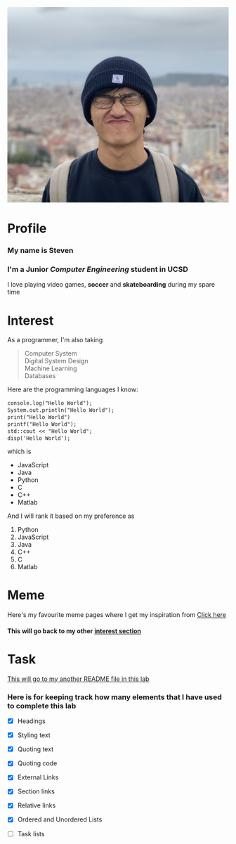 ![My profile picture](/picture.jpeg)

# Profile
### My name is Steven
### I'm a Junior *Computer Engineering* student in UCSD
I love playing video games, **soccer** and **skateboarding** during my spare time

# Interest
As a programmer, I'm also taking
> Computer System\
> Digital System Design\
> Machine Learning\
> Databases

Here are the programming languages I know:
```
console.log("Hello World");
System.out.println("Hello World");
print("Hello World")
printf("Hello World");
std::cout << "Hello World";
disp('Hello World');
```

which is
- JavaScript
- Java
- Python
- C
- C++
- Matlab

And I will rank it based on my preference as
1. Python
2. JavaScript
3. Java
4. C++
5. C
6. Matlab

# Meme
Here's my favourite meme pages where I get my inspiration from [Click here](https://www.instagram.com/meme_coding/?hl=en)

#### This will go back to my other [interest section](https://github.com/Steven-Chang1114/CSE110-Lab1/blob/vscode-checkout/index.md#interest)

# Task
[This will go to my another README file in this lab](/README.md)

### Here is for keeping track how many elements that I have used to complete this lab
- [x] Headings
- [x] Styling text
- [x] Quoting text
- [x] Quoting code
- [x] External Links
- [x] Section links
- [x] Relative links
- [x] Ordered and Unordered Lists
- [ ] Task lists


